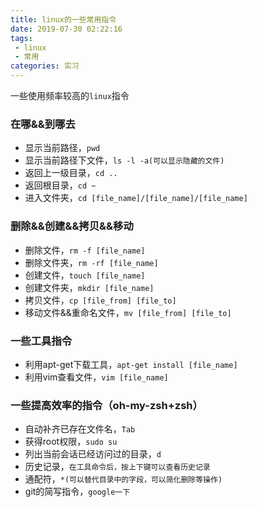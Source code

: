 ```yaml
---
title: linux的一些常用指令
date: 2019-07-30 02:22:16
tags:
 - linux
 - 常用
categories: 实习
---
```

一些使用频率较高的`linux`指令
<!--more-->
### 在哪&&到哪去

*   显示当前路径，`pwd`
*   显示当前路径下文件，`ls -l -a(可以显示隐藏的文件)`
*   返回上一级目录，`cd ..`
*   返回根目录，`cd ~`
*   进入文件夹，`cd [file_name]/[file_name]/[file_name]`

### 删除&&创建&&拷贝&&移动

*   删除文件，`rm -f [file_name]`
*   删除文件夹，`rm -rf [file_name]`
*   创建文件，`touch [file_name]`
*   创建文件夹，`mkdir [file_name]`
*   拷贝文件，`cp [file_from] [file_to]`
*   移动文件&&重命名文件，`mv [file_from] [file_to]`

### 一些工具指令

*   利用apt-get下载工具，`apt-get install [file_name]`
*   利用vim查看文件，`vim [file_name]`

### 一些提高效率的指令（oh-my-zsh+zsh）

*   自动补齐已存在文件名，`Tab`
*   获得root权限，`sudo su`
*   列出当前会话已经访问过的目录，`d`
*   历史记录，`在工具命令后，按上下键可以查看历史记录`
*   通配符，`*(可以替代目录中的字段，可以简化删除等操作)`
*   git的简写指令，`google一下`
